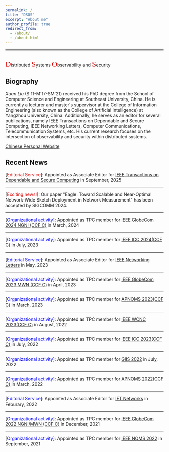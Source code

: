 ```yaml
---
permalink: /
title: "DSOS"
excerpt: "About me"
author_profile: true
redirect_from: 
  - /about/
  - /about.html
---  
```

--------------------------------------------  
<br><font face="黑体" size="5" color="#dd0000">D</font>istributed <font face="黑体" size="5" color="#dd0000">S</font>ystems <font face="黑体" size="5" color="#dd0000">O</font>bservability and <font face="黑体" size="5" color="#dd0000">S</font>ecurity


Biography
--------
*Xuan Liu* (S'11-M'17-SM'21) received his PhD degree from the School of Computer Science and Engineering at Southeast University, China. He is currently a lecturer and master's supervisor at the College of Information Engineering (also known as the College of Artificial Intelligence) at Yangzhou University, China. Additionally, he serves as an editor for several publications, namely IEEE Transactions on Dependable and Secure Computing, IEEE Networking Letters, Computer Communications, Telecommunication Systems, etc. His current research focuses on the intersection of observability and security within distributed systems. 

<a href="http://teacher.yzu.edu.cn/yusuf" target="_blank">Chinese Personal Website</a>

Recent News
--------
\[<font color="#dd0000">Editorial Service</font>\]: Appointed as Associate Editor for <a href="https://www.computer.org/csdl/journal/tq" target="_blank">IEEE Transactions on Dependable and Secure Computing</a> in September, 2025  

--------
\[<font color="#dd0000">Exciting news!</font>\]: Our paper "Eagle: Toward Scalable and Near-Optimal Network-Wide Sketch Deployment in Network Measurement" has been accepted by SIGCOMM 2024.  

--------
\[<font color=blue>Organizational activity</font>\]: Appointed as TPC member for <a href="https://globecom2024.ieee-globecom.org/" target="_blank">IEEE GlobeCom 2024 NGNI (CCF C)</a> in March, 2024  

--------
\[<font color=blue>Organizational activity</font>\]: Appointed as TPC member for  <a href="https://icc2024.ieee-icc.org" target="_blank">IEEE ICC 2024(CCF C)</a> in July, 2023  

--------
\[<font color=blue>Editorial Service</font>\]: Appointed as Associate Editor for <a href="https://www.comsoc.org/publications/journals/ieee-lnet" target="_blank">IEEE Networking Letters</a> in May, 2023  

--------
\[<font color=blue>Organizational activity</font>\]: Appointed as TPC member for <a href="https://globecom2023.ieee-globecom.org/" target="_blank">IEEE GlobeCom 2023 MWN (CCF C)</a> in April, 2023  

--------
\[<font color=blue>Organizational activity</font>\]: Appointed as TPC member for <a href="http://dnslab.jnu.ac.kr/conf/apnoms2023/index.html" target="_blank">APNOMS 2023(CCF C)</a> in March, 2023  

--------
\[<font color=blue>Organizational activity</font>\]: Appointed as TPC member for <a href="https://wcnc2023.ieee-wcnc.org" target="_blank">IEEE WCNC 2023(CCF C)</a> in August, 2022  
  
--------
\[<font color=blue>Organizational activity</font>\]: Appointed as TPC member for <a href="https://icc2023.ieee-icc.org" target="_blank">IEEE ICC 2023(CCF C)</a> in July, 2022  
  
--------
\[<font color=blue>Organizational activity</font>\]: Appointed as TPC member for <a href="http://giis2022.org/" target="_blank">GIIS 2022</a> in July, 2022  
  
--------
\[<font color=blue>Organizational activity</font>\]: Appointed as TPC member for <a href="https://www.ieice.org/cs/icm/apnoms/2022/index.html" target="_blank">APNOMS 2022(CCF C)</a> in March, 2022  

--------
\[<font color=blue>Editorial Service</font>\]: Appointed as Associate Editor for <a href="https://ietresearch.onlinelibrary.wiley.com/journal/20474962" target="_blank">IET Networks</a> in Feburary, 2022  

--------
\[<font color=blue>Organizational activity</font>\]: Appointed as TPC member for <a href="https://globecom2022.ieee-globecom.org/" target="_blank">IEEE GlobeCom 2022  NGNI/MWN (CCF C)</a> in December, 2021  
  
--------
\[<font color=blue>Organizational activity</font>\]: Appointed as TPC member for <a href="https://noms2022.ieee-noms.org/" target="_blank">IEEE NOMS 2022</a> in September, 2021  
  
  





